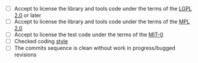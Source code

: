 - [ ] Accept to license the library and tools code under the terms
  of the [LGPL 2.0](https://spdx.org/licenses/LGPL-2.0-or-later.html) or later
- [ ] Accept to license the library and tools code under the terms
  of the [MPL 2.0](https://spdx.org/licenses/MPL-2.0)
- [ ] Accept to license the test code under the terms
  of the [MIT-0](https://spdx.org/licenses/MIT-0.html)
- [ ] Checked coding [style](https://github.com/podofo/podofo/blob/master/CODING-STYLE.md)
- [ ] The commits sequence is clean without work in progress/bugged revisions